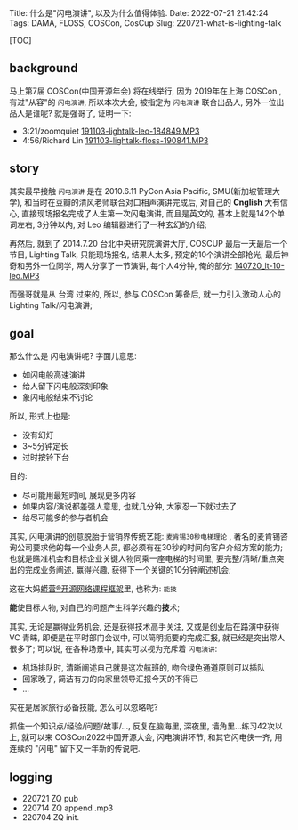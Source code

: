 Title: 什么是"闪电演讲", 以及为什么值得体验.
Date: 2022-07-21 21:42:24 
Tags: DAMA, FLOSS, COSCon, CosCup
Slug: 220721-what-is-lighting-talk

[TOC]

## background

马上第7届 COSCon(中国开源年会) 将在线举行,
因为 2019年在上海 COSCon , 有过"从容"的 `闪电演讲`,
所以本次大会, 被指定为 `闪电演讲` 联合出品人,
另外一位出品人是谁呢? 就是强哥了, 证明一下:

- 3:21/zoomquiet [191103-lightalk-leo-184849.MP3](http://0.zoomquiet.top/CPyUG/zq2voice/coscon2019lightalk/191103-lightalk-leo-184849.MP3)
- 4:56/Richard Lin [191103-lightalk-floss-190841.MP3](http://0.zoomquiet.top/CPyUG/zq2voice/coscon2019lightalk/191103-lightalk-floss-190841.MP3)

## story
其实最早接触 `闪电演讲` 是在 2010.6.11 PyCon Asia Pacific, SMU(新加坡管理大学),
和当时在豆瓣的清风老师联合对口相声演讲完成后,
对自己的 **Cnglish** 大有信心,
直接现场报名完成了人生第一次闪电演讲, 而且是英文的,
基本上就是142个单词左右, 3分钟以内, 对 Leo 编辑器进行了一种玄幻的介绍;

再然后, 就到了 2014.7.20 台北中央研究院演讲大厅,
COSCUP 最后一天最后一个节目, Lighting Talk,
只能现场报名, 结果人太多, 预定的10个演讲全部抢光,
最后神奇和另外一位同学, 两人分享了一节演讲, 每个人4分钟, 
俺的部分:
[140720_lt-10-leo.MP3](http://0.zoomquiet.top/ZHGDG/2014/140719_20-coscup/140720_lt-10-leo.MP3)

而强哥就是从 台湾 过来的, 所以, 参与 COSCon 筹备后,
就一力引入激动人心的 Lighting Talk/闪电演讲;


## goal
那么什么是 闪电演讲呢? 字面儿意思:

- 如闪电般高速演讲
- 给人留下闪电般深刻印象
- 象闪电般结束不讨论

所以, 形式上也是:

- 没有幻灯
- 3~5分钟定长
- 过时按铃下台

目的:

- 尽可能用最短时间, 展现更多内容
- 如果内容/演说都差强人意思, 也就几分钟, 大家忍一下就过去了
- 给尽可能多的参与者机会

其实, 闪电演讲的创意脱胎于营销界传统艺能: `麦肯锡30秒电梯理论` ,
著名的麦肯锡咨询公司要求他的每一个业务人员, 都必须有在30秒的时间向客户介绍方案的能力;
也就是瞧准机会和目标企业关键人物同乘一座电梯的时间里,
要完整/清晰/重点突出的完成业务阐述, 赢得兴趣, 获得下一个关键的10分钟阐述机会;

这在大妈[蟒营®开源网络课程框架](https://doc.101.camp/)里, 也称为: `能技`

**能**使目标人物, 对自己的问题产生科学兴趣的**技**术;

其实, 无论是赢得业务机会, 还是获得技术高手关注, 又或是创业后在路演中获得 VC 青睐,
即便是在平时部门会议中, 可以简明扼要的完成汇报, 就已经是突出常人很多了;
可以说, 在各种场景中, 其实可以视为充斥着 `闪电演讲`:

- 机场排队时, 清晰阐述自己就是这次航班的, 吻合绿色通道原则可以插队
- 回家晚了, 简洁有力的向家里领导汇报今天的不得已
- ...

实在是居家旅行必备技能,
怎么可以忽略呢?

抓住一个知识点/经验/问题/故事/...,
反复在脑海里, 深夜里, 墙角里...练习42次以上, 
就可以来 COSCon2022中国开源大会, 闪电演讲环节, 和其它闪电侠一齐,
用连续的 "闪电" 留下又一年新的传说吧.


## logging

- 220721 ZQ pub
- 220714 ZQ append .mp3
- 220704 ZQ init.











